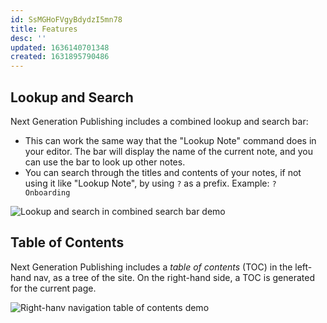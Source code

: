 ```yaml
---
id: SsMGHoFVgyBdydzI5mn78
title: Features
desc: ''
updated: 1636140701348
created: 1631895790486
---
```


## Lookup and Search

Next Generation Publishing includes a combined lookup and search bar:

* This can work the same way that the "Lookup Note" command does in your editor. The bar will display the name of the current note, and you can use the bar to look up other notes.
* You can search through the titles and contents of your notes, if not using it like "Lookup Note", by using `?` as a prefix. Example: `? Onboarding`

![Lookup and search in combined search bar demo](https://org-dendron-public-assets.s3.amazonaws.com/images/publishing-combined-search-bar.gif)

## Table of Contents

Next Generation Publishing includes a _table of contents_ (TOC) in the left-hand nav, as a tree of the site. On the right-hand side, a TOC is generated for the current page.

![Right-hanv navigation table of contents demo](https://org-dendron-public-assets.s3.amazonaws.com/images/publishing-local-toc-right-nav.gif)

